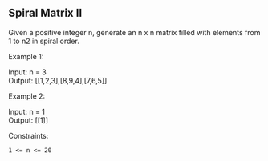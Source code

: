 ## Spiral Matrix II

Given a positive integer n, generate an n x n matrix filled with elements from 1 to n2 in spiral order.

 

Example 1:

Input: n = 3  
Output: [[1,2,3],[8,9,4],[7,6,5]]

Example 2:

Input: n = 1  
Output: [[1]]

 

Constraints:

    1 <= n <= 20

